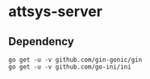 # attsys-server

## Dependency

    go get -u -v github.com/gin-gonic/gin
    go get -u -v github.com/go-ini/ini
